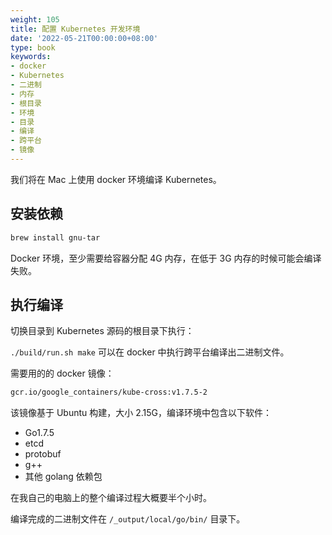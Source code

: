 ```yaml
---
weight: 105
title: 配置 Kubernetes 开发环境
date: '2022-05-21T00:00:00+08:00'
type: book
keywords:
- docker
- Kubernetes
- 二进制
- 内存
- 根目录
- 环境
- 目录
- 编译
- 跨平台
- 镜像
---
```


我们将在 Mac 上使用 docker 环境编译 Kubernetes。


## 安装依赖

```bash
brew install gnu-tar
```

Docker 环境，至少需要给容器分配 4G 内存，在低于 3G 内存的时候可能会编译失败。

## 执行编译

切换目录到 Kubernetes 源码的根目录下执行：

`./build/run.sh make` 可以在 docker 中执行跨平台编译出二进制文件。

需要用的的 docker 镜像：

```bash
gcr.io/google_containers/kube-cross:v1.7.5-2
```

该镜像基于 Ubuntu 构建，大小 2.15G，编译环境中包含以下软件：

- Go1.7.5
- etcd
- protobuf
- g++
- 其他 golang 依赖包

在我自己的电脑上的整个编译过程大概要半个小时。

编译完成的二进制文件在 `/_output/local/go/bin/` 目录下。
